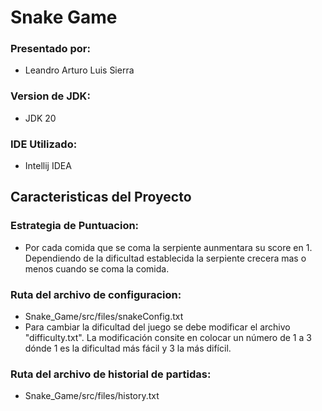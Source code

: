# Snake Game

### Presentado por:
* Leandro Arturo Luis Sierra

### Version de JDK:
* JDK 20

### IDE Utilizado:
* Intellij IDEA

## Caracteristicas del Proyecto

### Estrategia de Puntuacion:
* Por cada comida que se coma la serpiente aunmentara su score en 1. 
    Dependiendo de la dificultad establecida la serpiente crecera mas 
    o menos cuando se coma la comida.

### Ruta del archivo de configuracion:
* Snake_Game/src/files/snakeConfig.txt
* Para cambiar la dificultad del juego se debe modificar el archivo "difficulty.txt". La modificación consite en colocar un número de 1 a 3 dónde 1 es la dificultad más fácil y 3 la más difícil. 

### Ruta del archivo de historial de partidas:
* Snake_Game/src/files/history.txt